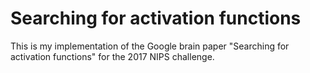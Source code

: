 # Searching for activation functions 

This is my implementation of the Google brain paper "Searching for activation functions" for the 2017 NIPS challenge. 


